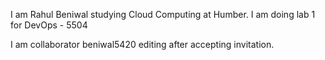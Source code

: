 I am Rahul Beniwal studying Cloud Computing at Humber. I am doing lab 1 for DevOps - 5504

I am collaborator beniwal5420 editing after accepting invitation.